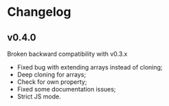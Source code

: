 Changelog
=========

v0.4.0
------

Broken backward compatibility with v0.3.x

- Fixed bug with extending arrays instead of cloning;
- Deep cloning for arrays;
- Check for own property;
- Fixed some documentation issues;
- Strict JS mode.

